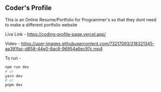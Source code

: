 ## Coder's Profile

This is an Online Resume/Portfolio for Programmer's so that they dont need to make a different portfolio website

Live Link - https://coding-profile-page.vercel.app/

Video - https://user-images.githubusercontent.com/73217093/218321345-aa391fac-d858-44e0-8ac6-96954a6ec97c.mp4

To run -

```bash
npm run dev
# or
yarn dev
# or
pnpm dev
```
